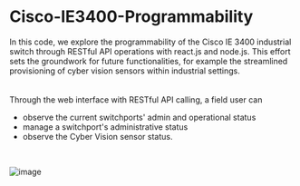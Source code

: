 # Cisco-IE3400-Programmability

In this code, we explore the programmability of the Cisco IE 3400 industrial switch through RESTful API operations with react.js and node.js. This effort sets the groundwork for future functionalities, for example the streamlined provisioning of cyber vision sensors within industrial settings.
<br/><br/><br/>
Through the web interface with RESTful API calling, a field user can 
- observe the current switchports' admin and operational status
- manage a switchport's administrative status
- observe the Cyber Vision sensor status.
<br/>

![image](https://github.com/cakwok/Cisco-IE3400-Programmability/assets/21034990/f80b83a7-2060-465d-b7e3-5b3397727c8e)
